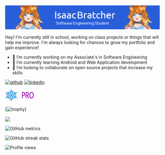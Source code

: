 ![](./github-header-image.png)

Hey! I'm currently still in school, working on class projects or things that will help me improve. I'm always looking for chances to grow my portfolio and gain experience!

- 🔭 I’m currently working on my Associate's in Software Engineering 
- 🌱 I’m currently learning Android and Web Application development 
- 👯 I’m looking to collaborate on open source projects that increase my skills 


[<img src='https://cdn.jsdelivr.net/npm/simple-icons@3.0.1/icons/github.svg' alt='github' height='40'>](https://github.com/ibratcher)  [<img src='https://cdn.jsdelivr.net/npm/simple-icons@3.0.1/icons/linkedin.svg' alt='linkedin' height='40'>](https://www.linkedin.com/in/isaacbratcher/)  

<a href='https://archiveprogram.github.com/'><img src='https://raw.githubusercontent.com/acervenky/animated-github-badges/master/assets/acbadge.gif' width='40' height='40'></a> <a href='https://github.com/pricing'><img src='https://raw.githubusercontent.com/acervenky/animated-github-badges/master/assets/pro.gif' width='40' height='40'></a> 

[![trophy](https://github-profile-trophy.vercel.app/?username=ibratcher)]

<a href=""> <img align="center" src="https://github-readme-stats-sigma-five.vercel.app/api/?username=ibratcher&theme=react&line_height=40&hide=css"/> </a>

![GitHub metrics](https://metrics.lecoq.io/ibratcher)  

![GitHub streak stats](https://streak-stats.demolab.com/?user=ibratcher)  

![Profile views](https://gpvc.arturio.dev/ibratcher)  

